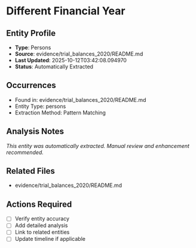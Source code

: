 # Different Financial Year

## Entity Profile
- **Type**: Persons
- **Source**: evidence/trial_balances_2020/README.md
- **Last Updated**: 2025-10-12T03:42:08.094970
- **Status**: Automatically Extracted

## Occurrences
- Found in: evidence/trial_balances_2020/README.md
- Entity Type: persons
- Extraction Method: Pattern Matching

## Analysis Notes
*This entity was automatically extracted. Manual review and enhancement recommended.*

## Related Files
- evidence/trial_balances_2020/README.md

## Actions Required
- [ ] Verify entity accuracy
- [ ] Add detailed analysis
- [ ] Link to related entities
- [ ] Update timeline if applicable
